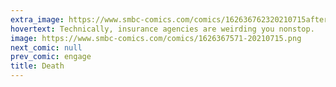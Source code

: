 ```yaml
---
extra_image: https://www.smbc-comics.com/comics/162636762320210715after.png
hovertext: Technically, insurance agencies are weirding you nonstop.
image: https://www.smbc-comics.com/comics/1626367571-20210715.png
next_comic: null
prev_comic: engage
title: Death
---
```


